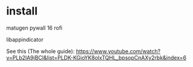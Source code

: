 
# install

matugen
pywall 16
rofi

libappindicator


See this (The whole guide):
https://www.youtube.com/watch?v=PLb2lA9jBCI&list=PLDK-KGioYK8olxTQHL_bpsopCnAXy2rbk&index=6
